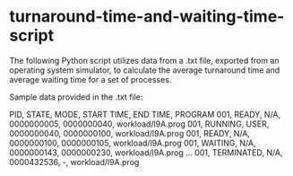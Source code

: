 # turnaround-time-and-waiting-time-script

The following Python script utilizes data from a .txt file, exported from an operating system simulator, to calculate the average turnaround time and average waiting time for a set of processes.

Sample data provided in the .txt file:

PID, STATE, MODE, START TIME, END TIME, PROGRAM
001, READY, N/A, 0000000005, 0000000040, workload/l9A.prog
001, RUNNING, USER, 0000000040, 0000000100, workload/l9A.prog
001, READY, N/A, 0000000100, 0000000105, workload/l9A.prog
001, WAITING, N/A, 0000000143, 0000000230, workload/l9A.prog
...
001, TERMINATED, N/A, 0000432536, -, workload/l9A.prog
